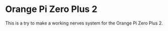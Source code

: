 # Orange Pi Zero Plus 2

This is a try to make a working nerves system for the Orange Pi Zero Plus 2.
